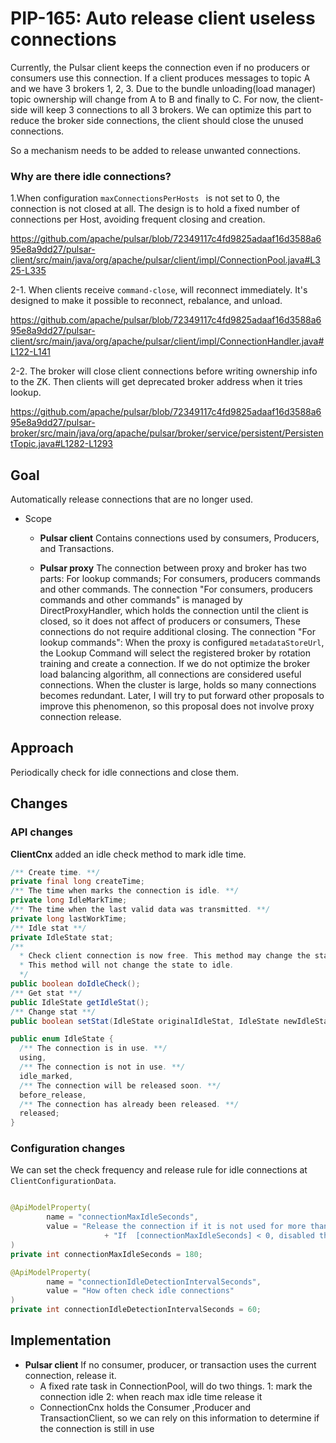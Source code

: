 # PIP-165: Auto release client useless connections

Currently, the Pulsar client keeps the connection even if no producers or consumers use this connection.
If a client produces messages to topic A and we have 3 brokers 1, 2, 3. Due to the bundle unloading(load manager)
topic ownership will change from A to B and finally to C. For now, the client-side will keep 3 connections to all 3 brokers.
We can optimize this part to reduce the broker side connections, the client should close the unused connections.

So a mechanism needs to be added to release unwanted connections.

### Why are there idle connections?

1.When configuration `maxConnectionsPerHosts ` is not set to 0, the connection is not closed at all.
The design is to hold a fixed number of connections per Host, avoiding frequent closing and creation.

https://github.com/apache/pulsar/blob/72349117c4fd9825adaaf16d3588a695e8a9dd27/pulsar-client/src/main/java/org/apache/pulsar/client/impl/ConnectionPool.java#L325-L335

2-1. When clients receive `command-close`, will reconnect immediately.
It's designed to make it possible to reconnect, rebalance, and unload.

https://github.com/apache/pulsar/blob/72349117c4fd9825adaaf16d3588a695e8a9dd27/pulsar-client/src/main/java/org/apache/pulsar/client/impl/ConnectionHandler.java#L122-L141

2-2. The broker will close client connections before writing ownership info to the ZK. Then clients will get deprecated broker address when it tries lookup.

https://github.com/apache/pulsar/blob/72349117c4fd9825adaaf16d3588a695e8a9dd27/pulsar-broker/src/main/java/org/apache/pulsar/broker/service/persistent/PersistentTopic.java#L1282-L1293

## Goal
Automatically release connections that are no longer used.

- Scope
  - **Pulsar client**
Contains connections used by consumers, Producers, and Transactions.

  - **Pulsar proxy**
The connection between proxy and broker has two parts: For lookup commands; For consumers, producers commands  and other commands.
The connection "For consumers, producers commands  and other commands" is managed by DirectProxyHandler, which holds the connection until the client is closed, so it does not affect of producers or consumers, These connections do not require additional closing.
The connection "For lookup commands": When the proxy is configured `metadataStoreUrl`, the Lookup Command will select the registered broker by rotation training and create a connection. If we do not optimize the broker load balancing algorithm, all connections are considered useful connections.
When the cluster is large, holds so many connections becomes redundant. Later, I will try to put forward other proposals to improve this phenomenon, so this proposal does not involve proxy connection release.

## Approach
Periodically check for idle connections and close them.

## Changes

### API changes
**ClientCnx** added an idle check method to mark idle time.

```java
/** Create time. **/
private final long createTime;
/** The time when marks the connection is idle. **/
private long IdleMarkTime;
/** The time when the last valid data was transmitted. **/
private long lastWorkTime;
/** Idle stat **/
private IdleState stat;
/**
  * Check client connection is now free. This method may change the state to idle.
  * This method will not change the state to idle.
  */
public boolean doIdleCheck();
/** Get stat **/
public IdleState getIdleStat();
/** Change stat **/
public boolean setStat(IdleState originalIdleStat, IdleState newIdleStat);

public enum IdleState {
  /** The connection is in use. **/
  using,
  /** The connection is not in use. **/
  idle_marked,
  /** The connection will be released soon. **/
  before_release,
  /** The connection has already been released. **/
  released;
}
```

### Configuration changes
We can set the check frequency and release rule for idle connections at `ClientConfigurationData`.

```java

@ApiModelProperty(
        name = "connectionMaxIdleSeconds",
        value = "Release the connection if it is not used for more than [connectionMaxIdleSeconds] seconds. "
                     + "If  [connectionMaxIdleSeconds] < 0, disabled the feature that auto release the idle connections"
)
private int connectionMaxIdleSeconds = 180;

@ApiModelProperty(
        name = "connectionIdleDetectionIntervalSeconds",
        value = "How often check idle connections"
)
private int connectionIdleDetectionIntervalSeconds = 60;
```

## Implementation

- **Pulsar client**
If no consumer, producer, or transaction uses the current connection, release it.
  - A fixed rate task in ConnectionPool, will do two things. 1: mark the connection idle  2: when reach max idle time release it
  - ConnectionCnx holds the Consumer ,Producer and TransactionClient, so we can rely on this information to determine if the connection is still in use
